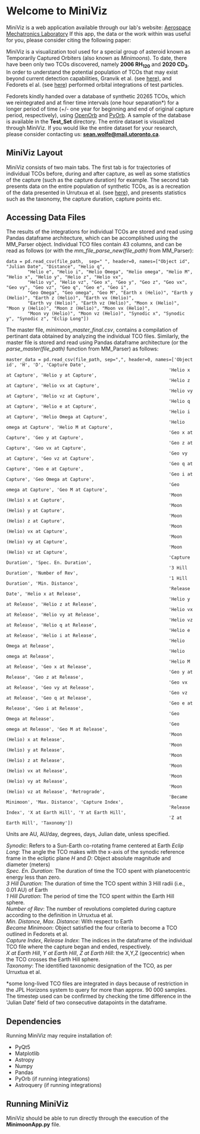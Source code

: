 # Welcome to MiniViz

MiniViz is a web application available through our lab's website: [Aerospace Mechatronics Laboratory](http://mechatronics.aerospace.utoronto.ca/)
If this app, the data or the work within was useful for you, please consider citing the following paper:

MiniViz is a visualization tool used for a special group of asteroid known as Temporarily Captured Orbiters (also known as *Minimoons*). To date,
there have been only two TCOs discovered, namely **2006 RH<sub>120</sub>** and **2020 CD<sub>3</sub>**. In order to
understand the potential population of TCOs that may exist beyond current detection capabilities, Granvik et al. 
(see [here](https://www.sciencedirect.com/science/article/pii/S0019103511004684/?imgSel=Y&_escaped_fragment_=)), and
Fedorets el al. (see [here](https://www.sciencedirect.com/science/article/pii/S0019103516306480)) performed orbital
integrations of test particles.

Fedorets kindly handed over a database of synthetic 20265 TCOs, which we reintegrated and at finer time intervals (one hour separation*) for
a longer period of time (+/- one year for beginning and end of original capture period, respectively), using [OpenOrb](https://github.com/oorb/oorb) and [PyOrb](https://github.com/oorb/oorb/tree/master/python). A sample of the database is available in the **Test_Set** directory. The entire dataset is
visualized through MiniViz. If you would like the entire dataset for your research, please consider contacting us: 
**sean.wolfe@mail.utoronto.ca**.

## MiniViz Layout

MiniViz consists of two main tabs. The first tab is for trajectories of individual TCOs before, during and after capture,
as well as some statistics of the capture (such as the capture duration) for example. The second tab presents data on the
entire population of synthetic TCOs, as is a recreation of the data presented in Urrutxua et al. (see [here](https://issfd.org/ISSFD_2017/paper/ISTS-2017-d-074__ISSFD-2017-074.pdf)),
and presents statistics such as the taxonomy, the capture duration, capture points etc.


## Accessing Data Files

The results of the integrations for individual TCOs are stored and read using Pandas dataframe architecture, which can be
accomplished using the MM_Parser object. Individual TCO files contain 43 columns, and can be read as follows (or with the *mm_file_parse_new(file_path)*
from MM_Parser):

```commandline
data = pd.read_csv(file_path,  sep=" ", header=0, names=["Object id", "Julian Date", "Distance", "Helio q",
        "Helio e", "Helio i", "Helio Omega", "Helio omega", "Helio M", "Helio x", "Helio y", "Helio z", "Helio vx",
        "Helio vy", "Helio vz", "Geo x", "Geo y", "Geo z", "Geo vx", "Geo vy", "Geo vz", "Geo q", "Geo e", "Geo i",
        "Geo Omega", "Geo omega", "Geo M", "Earth x (Helio)", "Earth y (Helio)", "Earth z (Helio)", "Earth vx (Helio)",
        "Earth vy (Helio)", "Earth vz (Helio)", "Moon x (Helio)", "Moon y (Helio)", "Moon z (Helio)", "Moon vx (Helio)",
        "Moon vy (Helio)", "Moon vz (Helio)", "Synodic x", "Synodic y", "Synodic z", "Eclip Long"])
```

The master file, *minimoon_master_final.csv*, contains a compilation of pertinant data obtained by analyzing the individual TCO files.
Similarly, the master file is stored and read using Pandas dataframe architecture (or the *parse_master(file_path)* function 
from MM_Parser) as follows:

```
master_data = pd.read_csv(file_path, sep=",", header=0, names=['Object id', 'H', 'D', 'Capture Date',
                                                             'Helio x at Capture', 'Helio y at Capture',
                                                             'Helio z at Capture', 'Helio vx at Capture',
                                                             'Helio vy at Capture', 'Helio vz at Capture',
                                                             'Helio q at Capture', 'Helio e at Capture',
                                                             'Helio i at Capture', 'Helio Omega at Capture',
                                                             'Helio omega at Capture', 'Helio M at Capture',
                                                             'Geo x at Capture', 'Geo y at Capture',
                                                             'Geo z at Capture', 'Geo vx at Capture',
                                                             'Geo vy at Capture', 'Geo vz at Capture',
                                                             'Geo q at Capture', 'Geo e at Capture',
                                                             'Geo i at Capture', 'Geo Omega at Capture',
                                                             'Geo omega at Capture', 'Geo M at Capture',
                                                             'Moon (Helio) x at Capture',
                                                             'Moon (Helio) y at Capture',
                                                             'Moon (Helio) z at Capture',
                                                             'Moon (Helio) vx at Capture',
                                                             'Moon (Helio) vy at Capture',
                                                             'Moon (Helio) vz at Capture',
                                                             'Capture Duration', 'Spec. En. Duration',
                                                             '3 Hill Duration', 'Number of Rev',
                                                             '1 Hill Duration', 'Min. Distance',
                                                             'Release Date', 'Helio x at Release',
                                                             'Helio y at Release', 'Helio z at Release',
                                                             'Helio vx at Release', 'Helio vy at Release',
                                                             'Helio vz at Release', 'Helio q at Release',
                                                             'Helio e at Release', 'Helio i at Release',
                                                             'Helio Omega at Release',
                                                             'Helio omega at Release',
                                                             'Helio M at Release', 'Geo x at Release',
                                                             'Geo y at Release', 'Geo z at Release',
                                                             'Geo vx at Release', 'Geo vy at Release',
                                                             'Geo vz at Release', 'Geo q at Release',
                                                             'Geo e at Release', 'Geo i at Release',
                                                             'Geo Omega at Release',
                                                             'Geo omega at Release', 'Geo M at Release',
                                                             'Moon (Helio) x at Release',
                                                             'Moon (Helio) y at Release',
                                                             'Moon (Helio) z at Release',
                                                             'Moon (Helio) vx at Release',
                                                             'Moon (Helio) vy at Release',
                                                             'Moon (Helio) vz at Release', 'Retrograde',
                                                             'Became Minimoon', 'Max. Distance', 'Capture Index',
                                                             'Release Index', 'X at Earth Hill', 'Y at Earth Hill',
                                                             'Z at Earth Hill', 'Taxonomy'])
```

Units are AU, AU/day, degrees, days, Julian date, unless specified.  

*Synodic*: Refers to a Sun-Earth co-rotating frame centered at Earth
*Eclip Long*: The angle the TCO makes with the x-axis of the synodic reference frame in the ecliptic plane
*H* and *D*: Object absolute magnitude and diameter (meters)  
*Spec. En. Duration*: The duration of time the TCO spent with planetocentric energy less than zero.  
*3 Hill Duration*: The duration of time the TCO spent within 3 Hill radii (i.e., 0.01 AU) of Earth  
*1 Hill Duration*: The period of time the TCO spent within the Earth Hill sphere.  
*Number of Rev*: The number of revolutions completed during capture according to the definition in Urruxtua et al.  
*Min. Distance*, *Max. Distance*: With respect to Earth  
*Became Minimoon*: Object satisfied the four criteria to become a TCO outlined in Fedorets et al.  
*Capture Index*, *Release Index*: The indices in the dataframe of the individual TCO file where the capture began and ended,
respectively.  
*X at Earth Hill*, *Y at Earth Hill*, *Z at Earth Hill*: the X,Y,Z (geocentric) when the TCO crosses the Earth Hill sphere.  
*Taxonomy*: The identified taxonomic designation of the TCO, as per Urruxtua et al.

*some long-lived TCO files are integrated in days because of restriction in the JPL Horizons system to query for more
than approx. 90 000 samples. The timestep used can be confirmed by checking the time difference in the 'Julian Date' field
of two consecutive datapoints in the dataframe.


## Dependencies

Running MiniViz may require installation of:   
- PyQt5
- Matplotlib
- Astropy
- Numpy
- Pandas
- PyOrb (if running integrations)
- Astroquery (if running integrations)

## Running MiniViz

MiniViz should be able to run directly through the execution of the **MinimoonApp.py** file. 


